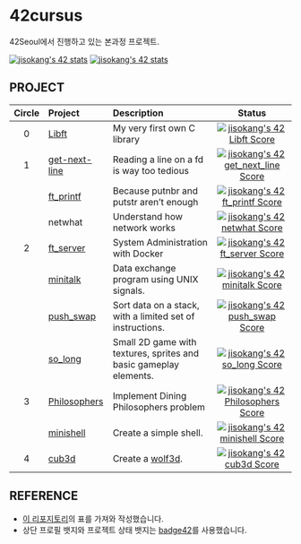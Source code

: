 # 42cursus
42Seoul에서 진행하고 있는 본과정 프로젝트.

[![jisokang's 42 stats](https://badge42.vercel.app/api/v2/cl3wfqiem000609jsr6tci7fi/stats?cursusId=9&coalitionId=piscine)](https://github.com/JaeSeoKim/badge42) [![jisokang's 42 stats](https://badge42.vercel.app/api/v2/cl3wfqiem000609jsr6tci7fi/stats?cursusId=21&coalitionId=86)](https://github.com/JaeSeoKim/badge42)


## PROJECT
| Circle | Project | Description | Status |
|:---:|:---|:---|:---:|
| 0 | [Libft](https://github.com/devleomk1/Libft) | My very first own C library | [![jisokang's 42 Libft Score](https://badge42.vercel.app/api/v2/cl3wfqiem000609jsr6tci7fi/project/2060550)](https://github.com/JaeSeoKim/badge42) |
| 1 | [get-next-line](https://github.com/devleomk1/get-next-line) | Reading a line on a fd is way too tedious | [![jisokang's 42 get_next_line Score](https://badge42.vercel.app/api/v2/cl3wfqiem000609jsr6tci7fi/project/2083809)](https://github.com/JaeSeoKim/badge42) |
|   | [ft_printf](https://github.com/devleomk1/ft_printf) | Because putnbr and putstr aren’t enough | [![jisokang's 42 ft_printf Score](https://badge42.vercel.app/api/v2/cl3wfqiem000609jsr6tci7fi/project/2083811)](https://github.com/JaeSeoKim/badge42) |
|   | netwhat | Understand how network works | [![jisokang's 42 netwhat Score](https://badge42.vercel.app/api/v2/cl3wfqiem000609jsr6tci7fi/project/2080897)](https://github.com/JaeSeoKim/badge42) |
| 2 | [ft_server](https://github.com/devleomk1/ft_server) | System Administration with Docker | [![jisokang's 42 ft_server Score](https://badge42.vercel.app/api/v2/cl3wfqiem000609jsr6tci7fi/project/2163482)](https://github.com/JaeSeoKim/badge42) |
|   | [minitalk](https://github.com/devleomk1/minitalk) | Data exchange program using UNIX signals. | [![jisokang's 42 minitalk Score](https://badge42.vercel.app/api/v2/cl3wfqiem000609jsr6tci7fi/project/2183085)](https://github.com/JaeSeoKim/badge42) |
|   | [push_swap](https://github.com/devleomk1/push_swap) | Sort data on a stack, with a limited set of instructions. | [![jisokang's 42 push_swap Score](https://badge42.vercel.app/api/v2/cl3wfqiem000609jsr6tci7fi/project/2172177)](https://github.com/JaeSeoKim/badge42) |
|   | [so_long](https://github.com/devleomk1/so_long) | Small 2D game with textures, sprites and basic gameplay elements. | [![jisokang's 42 so_long Score](https://badge42.vercel.app/api/v2/cl3wfqiem000609jsr6tci7fi/project/2193781)](https://github.com/JaeSeoKim/badge42) |
| 3 | [Philosophers](https://github.com/devleomk1/philosophers) | Implement Dining Philosophers problem | [![jisokang's 42 Philosophers Score](https://badge42.vercel.app/api/v2/cl3wfqiem000609jsr6tci7fi/project/2374617)](https://github.com/JaeSeoKim/badge42) |
|   | [minishell](https://github.com/42days-left/minishell) | Create a simple shell. | [![jisokang's 42 minishell Score](https://badge42.vercel.app/api/v2/cl3wfqiem000609jsr6tci7fi/project/2380110)](https://github.com/JaeSeoKim/badge42) |
| 4 | [cub3d](https://github.com/devleomk1/cub3d) | Create a [wolf3d](https://github.com/id-Software/wolf3d). | [![jisokang's 42 cub3d Score](https://badge42.vercel.app/api/v2/cl3wfqiem000609jsr6tci7fi/project/2496595)](https://github.com/JaeSeoKim/badge42) |

## REFERENCE
- [이 리포지토리](https://github.com/cos18/42cursus)의 표를 가져와 작성했습니다.
- 상단 프로필 뱃지와 프로젝트 상태 뱃지는 [badge42](https://github.com/JaeSeoKim/badge42)를 사용했습니다.

